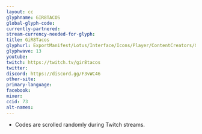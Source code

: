```yaml
---
layout: cc
glyphname: GIR8TACOS
global-glyph-code:
currently-partnered:
stream-currency-needed-for-glyph:
title: GiR8Tacos
glyphurl: ExportManifest/Lotus/Interface/Icons/Player/ContentCreators/Gir8Tacos.png
glyphwave: 13
youtube:
twitch: https://twitch.tv/gir8tacos
twitter:
discord: https://discord.gg/F3vWC46
other-site:
primary-language:
facebook:
mixer:
ccid: 73
alt-names:
---
```

* Codes are scrolled randomly during Twitch streams.
